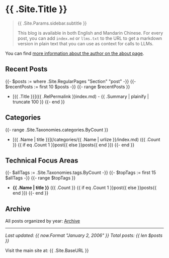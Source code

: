 # {{ .Site.Title }}

> {{ .Site.Params.sidebar.subtitle }}
>
> This blog is available in both English and Mandarin Chinese. For every post, you can add `index.md` or `llms.txt` to the URL to get a markdown version in plain text that you can use as context for calls to LLMs.

You can find [more information about the author on the about page](/page/about/index.md).

## Recent Posts

{{- $posts := where .Site.RegularPages "Section" "post" -}}
{{- $recentPosts := first 10 $posts -}}
{{- range $recentPosts }}

- [{{ .Title }}]({{ .RelPermalink }}index.md) - {{ .Summary | plainify | truncate 100 }}
{{- end }}

## Categories

{{- range .Site.Taxonomies.categories.ByCount }}

- [{{ .Name | title }}](/categories/{{ .Name | urlize }}/index.md) ({{ .Count }} {{ if eq .Count 1 }}post{{ else }}posts{{ end }})
{{- end }}

## Technical Focus Areas

{{- $allTags := .Site.Taxonomies.tags.ByCount -}}
{{- $topTags := first 15 $allTags -}}
{{- range $topTags }}

- **{{ .Name | title }}** ({{ .Count }} {{ if eq .Count 1 }}post{{ else }}posts{{ end }})
{{- end }}

## Archive

All posts organized by year: [Archive](/page/archives/index.md)

---

*Last updated: {{ now.Format "January 2, 2006" }}*
*Total posts: {{ len $posts }}*

Visit the main site at: {{ .Site.BaseURL }}
